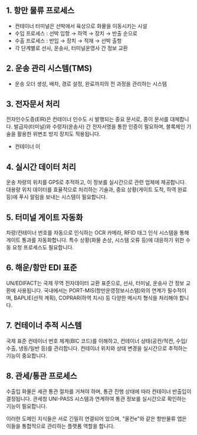 
## 1. 항만 물류 프로세스

- 컨테이너 터미널은 선박에서 육상으로 화물을 이동시키는 시설
- 수입 프로세스 : 선박 입항 → 하역 → 장치 → 반출 순으로
- 수출 프로세스 : 반입 → 장치 → 적재 → 선박 출항
- 각 단계별로 선사, 운송사, 터미널운영사 간 정보 교환

## 2. 운송 관리 시스템(TMS)

- 운송 오더 생성, 배차, 경로 설정, 완료까지의 전 과정을 관리하는 시스템

## 3. 전자문서 처리

전자인수도증(EIR)은 컨테이너 인수도 시 발행되는 중요 문서로, 종이 문서를 대체합니다. 발급자(터미널)와 수령자(운송사) 간 전자서명을 통한 인증이 필요하며, 블록체인 기술을 활용한 위변조 방지 장치도 적용됩니다.

- 컨테이너 이

## 4. 실시간 데이터 처리

운송 차량의 위치를 GPS로 추적하고, 이 정보를 실시간으로 관련 업체에 제공합니다. 대용량 위치 데이터를 효율적으로 처리하는 기술과, 중요 상황(게이트 도착, 하역 완료 등)에 푸시 알림을 보내는 시스템이 필요합니다.

## 5. 터미널 게이트 자동화

차량/컨테이너 번호를 자동으로 인식하는 OCR 카메라, RFID 태그 인식 시스템을 통해 게이트 통과를 자동화합니다. 특수 상황(화물 손상, 시스템 오류 등)에 대응하기 위한 수동 요청 프로세스도 필요합니다.

## 6. 해운/항만 EDI 표준

UN/EDIFACT는 국제 무역 전자데이터 교환 표준으로, 선사, 터미널, 운송사 간 정보 교환에 사용됩니다. 국내에서는 PORT-MIS(항만운영정보시스템)와의 연계가 필수적이며, BAPLIE(선적 계획), COPRAR(하역 지시) 등 다양한 메시지 형식을 처리해야 합니다.

## 7. 컨테이너 추적 시스템

국제 표준 컨테이너 번호 체계(BIC 코드)를 이해하고, 컨테이너 상태(공컨/적컨, 수입/수출, 냉동/일반 등)를 관리합니다. 컨테이너 위치와 상태 변경을 실시간으로 추적하는 기능이 중요합니다.

## 8. 관세/통관 프로세스

수출입 화물은 세관 통관 절차를 거쳐야 하며, 통관 진행 상태에 따라 컨테이너 반출입이 결정됩니다. 관세청 UNI-PASS 시스템과 연계하여 통관 정보를 실시간으로 확인하는 기능이 필요합니다.

이러한 도메인 지식들은 서로 긴밀히 연결되어 있으며, "올컨e"와 같은 항만물류 앱은 이들을 통합적으로 관리하는 플랫폼 역할을 합니다.